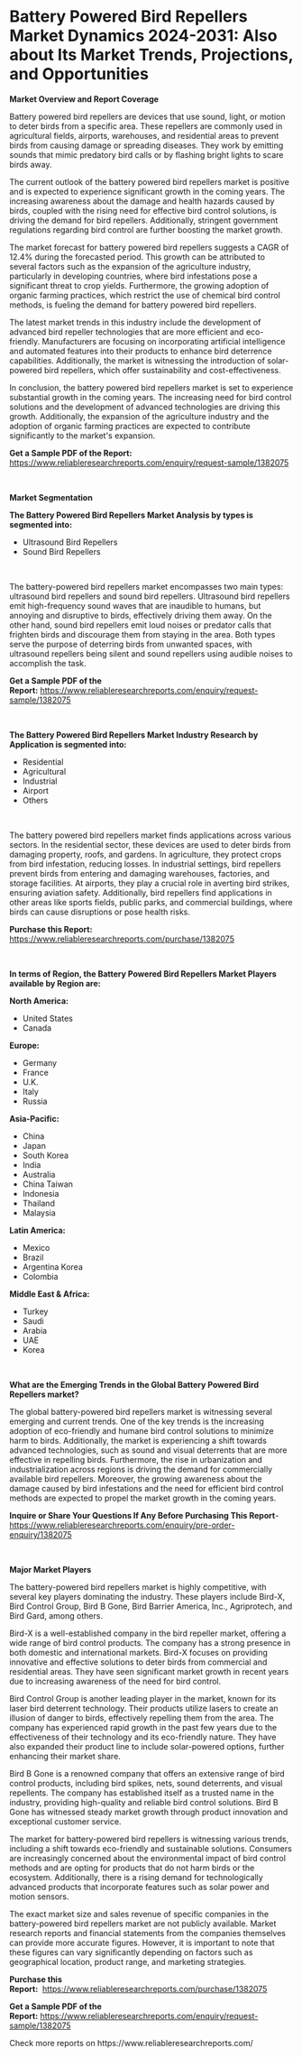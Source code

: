 <p><h1>Battery Powered Bird Repellers Market Dynamics 2024-2031: Also about Its Market Trends, Projections, and Opportunities</h1></p><p><strong>Market Overview and Report Coverage</strong></p>
<p><p>Battery powered bird repellers are devices that use sound, light, or motion to deter birds from a specific area. These repellers are commonly used in agricultural fields, airports, warehouses, and residential areas to prevent birds from causing damage or spreading diseases. They work by emitting sounds that mimic predatory bird calls or by flashing bright lights to scare birds away.</p><p>The current outlook of the battery powered bird repellers market is positive and is expected to experience significant growth in the coming years. The increasing awareness about the damage and health hazards caused by birds, coupled with the rising need for effective bird control solutions, is driving the demand for bird repellers. Additionally, stringent government regulations regarding bird control are further boosting the market growth.</p><p>The market forecast for battery powered bird repellers suggests a CAGR of 12.4% during the forecasted period. This growth can be attributed to several factors such as the expansion of the agriculture industry, particularly in developing countries, where bird infestations pose a significant threat to crop yields. Furthermore, the growing adoption of organic farming practices, which restrict the use of chemical bird control methods, is fueling the demand for battery powered bird repellers.</p><p>The latest market trends in this industry include the development of advanced bird repeller technologies that are more efficient and eco-friendly. Manufacturers are focusing on incorporating artificial intelligence and automated features into their products to enhance bird deterrence capabilities. Additionally, the market is witnessing the introduction of solar-powered bird repellers, which offer sustainability and cost-effectiveness.</p><p>In conclusion, the battery powered bird repellers market is set to experience substantial growth in the coming years. The increasing need for bird control solutions and the development of advanced technologies are driving this growth. Additionally, the expansion of the agriculture industry and the adoption of organic farming practices are expected to contribute significantly to the market's expansion.</p></p>
<p><strong>Get a Sample PDF of the Report:</strong> <a href="https://www.reliableresearchreports.com/enquiry/request-sample/1382075">https://www.reliableresearchreports.com/enquiry/request-sample/1382075</a></p>
<p>&nbsp;</p>
<p><strong>Market Segmentation</strong></p>
<p><strong>The Battery Powered Bird Repellers Market Analysis by types is segmented into:</strong></p>
<p><ul><li>Ultrasound Bird Repellers</li><li>Sound Bird Repellers</li></ul></p>
<p>&nbsp;</p>
<p><p>The battery-powered bird repellers market encompasses two main types: ultrasound bird repellers and sound bird repellers. Ultrasound bird repellers emit high-frequency sound waves that are inaudible to humans, but annoying and disruptive to birds, effectively driving them away. On the other hand, sound bird repellers emit loud noises or predator calls that frighten birds and discourage them from staying in the area. Both types serve the purpose of deterring birds from unwanted spaces, with ultrasound repellers being silent and sound repellers using audible noises to accomplish the task.</p></p>
<p><strong>Get a Sample PDF of the Report:</strong>&nbsp;<a href="https://www.reliableresearchreports.com/enquiry/request-sample/1382075">https://www.reliableresearchreports.com/enquiry/request-sample/1382075</a></p>
<p>&nbsp;</p>
<p><strong>The Battery Powered Bird Repellers Market Industry Research by Application is segmented into:</strong></p>
<p><ul><li>Residential</li><li>Agricultural</li><li>Industrial</li><li>Airport</li><li>Others</li></ul></p>
<p>&nbsp;</p>
<p><p>The battery powered bird repellers market finds applications across various sectors. In the residential sector, these devices are used to deter birds from damaging property, roofs, and gardens. In agriculture, they protect crops from bird infestation, reducing losses. In industrial settings, bird repellers prevent birds from entering and damaging warehouses, factories, and storage facilities. At airports, they play a crucial role in averting bird strikes, ensuring aviation safety. Additionally, bird repellers find applications in other areas like sports fields, public parks, and commercial buildings, where birds can cause disruptions or pose health risks.</p></p>
<p><strong>Purchase this Report:</strong>&nbsp; <a href="https://www.reliableresearchreports.com/purchase/1382075">https://www.reliableresearchreports.com/purchase/1382075</a></p>
<p>&nbsp;</p>
<p><strong>In terms of Region, the Battery Powered Bird Repellers Market Players available by Region are:</strong></p>
<p>
    <p> <strong> North America: </strong>
        <ul>
            <li>United States</li>
            <li>Canada</li>
        </ul>
        </p> 
    <p> <strong> Europe: </strong>
        <ul>
            <li>Germany</li>
            <li>France</li>
            <li>U.K.</li>
            <li>Italy</li>
            <li>Russia</li>
        </ul>
        </p> 
    <p> <strong> Asia-Pacific: </strong>
        <ul>
            <li>China</li>
            <li>Japan</li>
            <li>South Korea</li>
            <li>India</li>
            <li>Australia</li>
            <li>China Taiwan</li>
            <li>Indonesia</li>
            <li>Thailand</li>
            <li>Malaysia</li>
        </ul>
        </p> 
    <p> <strong> Latin America: </strong>
        <ul>
            <li>Mexico</li>
            <li>Brazil</li>
            <li>Argentina Korea</li>
            <li>Colombia</li>
        </ul>
        </p> 
    <p> <strong> Middle East & Africa: </strong>
        <ul>
            <li>Turkey</li>
            <li>Saudi</li>
            <li>Arabia</li>
            <li>UAE</li>
            <li>Korea</li>
        </ul>
    </p>
    </p>
<p>&nbsp;</p>
<p><strong>What are the Emerging Trends in the Global Battery Powered Bird Repellers market?</strong></p>
<p><p>The global battery-powered bird repellers market is witnessing several emerging and current trends. One of the key trends is the increasing adoption of eco-friendly and humane bird control solutions to minimize harm to birds. Additionally, the market is experiencing a shift towards advanced technologies, such as sound and visual deterrents that are more effective in repelling birds. Furthermore, the rise in urbanization and industrialization across regions is driving the demand for commercially available bird repellers. Moreover, the growing awareness about the damage caused by bird infestations and the need for efficient bird control methods are expected to propel the market growth in the coming years.</p></p>
<p><strong>Inquire or Share Your Questions If Any Before Purchasing This Report</strong>- <a href="https://www.reliableresearchreports.com/enquiry/pre-order-enquiry/1382075">https://www.reliableresearchreports.com/enquiry/pre-order-enquiry/1382075</a></p>
<p>&nbsp;</p>
<p><strong>Major Market Players</strong></p>
<p><p>The battery-powered bird repellers market is highly competitive, with several key players dominating the industry. These players include Bird-X, Bird Control Group, Bird B Gone, Bird Barrier America, Inc., Agriprotech, and Bird Gard, among others. </p><p>Bird-X is a well-established company in the bird repeller market, offering a wide range of bird control products. The company has a strong presence in both domestic and international markets. Bird-X focuses on providing innovative and effective solutions to deter birds from commercial and residential areas. They have seen significant market growth in recent years due to increasing awareness of the need for bird control.</p><p>Bird Control Group is another leading player in the market, known for its laser bird deterrent technology. Their products utilize lasers to create an illusion of danger to birds, effectively repelling them from the area. The company has experienced rapid growth in the past few years due to the effectiveness of their technology and its eco-friendly nature. They have also expanded their product line to include solar-powered options, further enhancing their market share.</p><p>Bird B Gone is a renowned company that offers an extensive range of bird control products, including bird spikes, nets, sound deterrents, and visual repellents. The company has established itself as a trusted name in the industry, providing high-quality and reliable bird control solutions. Bird B Gone has witnessed steady market growth through product innovation and exceptional customer service.</p><p>The market for battery-powered bird repellers is witnessing various trends, including a shift towards eco-friendly and sustainable solutions. Consumers are increasingly concerned about the environmental impact of bird control methods and are opting for products that do not harm birds or the ecosystem. Additionally, there is a rising demand for technologically advanced products that incorporate features such as solar power and motion sensors.</p><p>The exact market size and sales revenue of specific companies in the battery-powered bird repellers market are not publicly available. Market research reports and financial statements from the companies themselves can provide more accurate figures. However, it is important to note that these figures can vary significantly depending on factors such as geographical location, product range, and marketing strategies.</p></p>
<p><strong>Purchase this Report:</strong>&nbsp;&nbsp;<a href="https://www.reliableresearchreports.com/purchase/1382075">https://www.reliableresearchreports.com/purchase/1382075</a></p>
<p></p>
<p><strong>Get a Sample PDF of the Report:</strong>&nbsp;<a href="https://www.reliableresearchreports.com/enquiry/request-sample/1382075">https://www.reliableresearchreports.com/enquiry/request-sample/1382075</a></p>
<p>Check more reports on https://www.reliableresearchreports.com/</p>